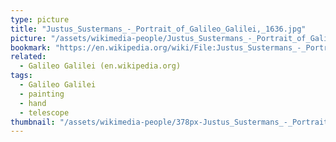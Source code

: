 ```yaml
---
type: picture
title: "Justus_Sustermans_-_Portrait_of_Galileo_Galilei,_1636.jpg"
picture: "/assets/wikimedia-people/Justus_Sustermans_-_Portrait_of_Galileo_Galilei,_1636.jpg"
bookmark: "https://en.wikipedia.org/wiki/File:Justus_Sustermans_-_Portrait_of_Galileo_Galilei,_1636.jpg"
related:
  - Galileo Galilei (en.wikipedia.org)
tags:
  - Galileo Galilei
  - painting
  - hand
  - telescope
thumbnail: "/assets/wikimedia-people/378px-Justus_Sustermans_-_Portrait_of_Galileo_Galilei,_1636.jpg"
---
```

